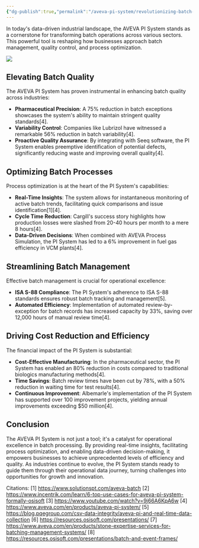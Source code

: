 ```yaml
---
{"dg-publish":true,"permalink":"/aveva-pi-system/revolutionizing-batch-management-with-aveva-pi-system/","tags":["AssetFramework","EventFrames","PISystem"]}
---
```


In today's data-driven industrial landscape, the AVEVA PI System stands as a cornerstone for transforming batch operations across various sectors. This powerful tool is reshaping how businesses approach batch management, quality control, and process optimization.


![](https://i.imgur.com/7C4mLUO.png)

## Elevating Batch Quality

The AVEVA PI System has proven instrumental in enhancing batch quality across industries:

- **Pharmaceutical Precision**: A 75% reduction in batch exceptions showcases the system's ability to maintain stringent quality standards[4].
- **Variability Control**: Companies like Lubrizol have witnessed a remarkable 56% reduction in batch variability[4].
- **Proactive Quality Assurance**: By integrating with Seeq software, the PI System enables preemptive identification of potential defects, significantly reducing waste and improving overall quality[4].

## Optimizing Batch Processes

Process optimization is at the heart of the PI System's capabilities:

- **Real-Time Insights**: The system allows for instantaneous monitoring of active batch trends, facilitating quick comparisons and issue identification[1][4].
- **Cycle Time Reduction**: Cargill's success story highlights how production losses were slashed from 20-40 hours per month to a mere 8 hours[4].
- **Data-Driven Decisions**: When combined with AVEVA Process Simulation, the PI System has led to a 6% improvement in fuel gas efficiency in VCM plants[4].

## Streamlining Batch Management

Effective batch management is crucial for operational excellence:

- **ISA S-88 Compliance**: The PI System's adherence to ISA S-88 standards ensures robust batch tracking and management[5].
- **Automated Efficiency**: Implementation of automated review-by-exception for batch records has increased capacity by 33%, saving over 12,000 hours of manual review time[4].

## Driving Cost Reduction and Efficiency

The financial impact of the PI System is substantial:

- **Cost-Effective Manufacturing**: In the pharmaceutical sector, the PI System has enabled an 80% reduction in costs compared to traditional biologics manufacturing methods[4].
- **Time Savings**: Batch review times have been cut by 78%, with a 50% reduction in waiting time for test results[4].
- **Continuous Improvement**: Albemarle's implementation of the PI System has supported over 100 improvement projects, yielding annual improvements exceeding $50 million[4].

## Conclusion

The AVEVA PI System is not just a tool; it's a catalyst for operational excellence in batch processing. By providing real-time insights, facilitating process optimization, and enabling data-driven decision-making, it empowers businesses to achieve unprecedented levels of efficiency and quality. As industries continue to evolve, the PI System stands ready to guide them through their operational data journey, turning challenges into opportunities for growth and innovation.

Citations:
[1] https://www.solutionspt.com/aveva-batch
[2] https://www.incentrik.com/learn/6-top-use-cases-for-aveva-pi-system-formally-osisoft
[3] https://www.youtube.com/watch?v=9j66A6KpA6w
[4] https://www.aveva.com/en/products/aveva-pi-system/
[5] https://blog.pqegroup.com/csv-data-integrity/aveva-pi-and-real-time-data-collection
[6] https://resources.osisoft.com/presentations/
[7] https://www.aveva.com/en/products/stone-expertise-services-for-batching-management-systems/
[8] https://resources.osisoft.com/presentations/batch-and-event-frames/